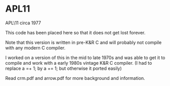 # APL11
APL\11 circa 1977

This code has been placed here so that it does not get lost forever.  

Note that this version is written in pre-K&R C and will probably not compile with any modern C compiler. 

I worked on a version of this in the mid to late 1970s and was able to get it to compile and work with a early 1980s vintage K&R C compiler.  (I had to replace a =+ 1; by a += 1; but otherwise it ported easily)

Read crm.pdf and arrow.pdf for more background and information.
